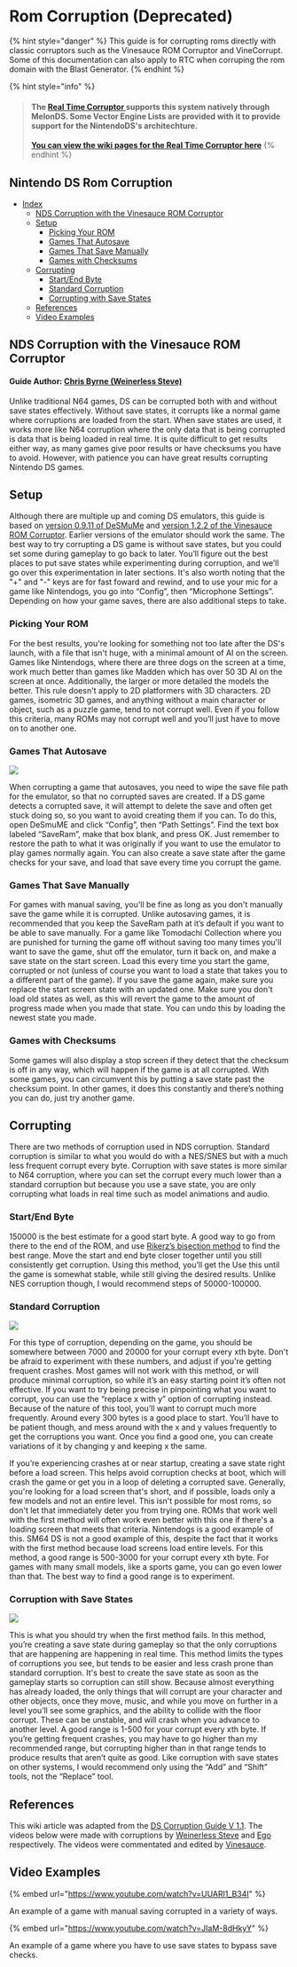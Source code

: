 # Rom Corruption (Deprecated)

{% hint style="danger" %}
This guide is for corrupting roms directly with classic corruptors such as the Vinesauce ROM Corruptor and VineCorrupt. Some of this documentation can also apply to RTC when corruping the rom domain with the Blast Generator.
{% endhint %}



{% hint style="info" %}
> #### The [Real Time Corruptor ](http://redscientist.com/rtc)supports this system natively through MelonDS. Some Vector Engine Lists are provided with it to provide support for the NintendoDS's architechture.
>
> ****[**You can view the wiki pages for the Real Time Corruptor here**](../../corruptors/rtc/)****
{% endhint %}

## Nintendo DS Rom Corruption

* [Index](nds.md#index)
  * [NDS Corruption with the Vinesauce ROM Corruptor](nds.md#nds-corruption-with-the-vinesauce-rom-corruptor)
  * [Setup](nds.md#setup)
    * [Picking Your ROM](nds.md#picking-your-rom)
    * [Games That Autosave](nds.md#games-that-autosave)
    * [Games That Save Manually](nds.md#games-that-save-manually)
    * [Games with Checksums](nds.md#games-with-checksums)
  * [Corrupting](nds.md#corrupting)
    * [Start/End Byte](nds.md#startend-byte)
    * [Standard Corruption](nds.md#standard-corruption)
    * [Corrupting with Save States](https://github.com/x8bitrain/corrupt-wiki/tree/430148d289135ba52a58a9e30a4c9ac95d616b76/Corrupting%20With%20Save%20States/README.md)
  * [References](nds.md#references)
  * [Video Examples](nds.md#video-examples)

## NDS Corruption with the Vinesauce ROM Corruptor

#### Guide Author: [Chris Byrne (Weinerless Steve)](https://www.youtube.com/user/Sevelix/)

Unlike traditional N64 games, DS can be corrupted both with and without save states effectively. Without save states, it corrupts like a normal game where corruptions are loaded from the start. When save states are used, it works more like N64 corruption where the only data that is being corrupted is data that is being loaded in real time. It is quite difficult to get results either way, as many games give poor results or have checksums you have to avoid. However, with patience you can have great results corrupting Nintendo DS games.

## Setup

Although there are multiple up and coming DS emulators, this guide is based on [version 0.9.11 of DeSMuMe](http://desmume.org/download/) and [version 1.2.2 of the Vinesauce ROM Corruptor](http://corruptedbytes.com/the-vinesauce-rom-corruptor). Earlier versions of the emulator should work the same. The best way to try corrupting a DS game is without save states, but you could set some during gameplay to go back to later. You’ll figure out the best places to put save states while experimenting during corruption, and we’ll go over this experimentation in later sections. It's also worth noting that the "+" and "-" keys are for fast foward and rewind, and to use your mic for a game like Nintendogs, you go into “Config”, then “Microphone Settings”. Depending on how your game saves, there are also additional steps to take.

### Picking Your ROM

For the best results, you're looking for something not too late after the DS's launch, with a file that isn't huge, with a minimal amount of AI on the screen. Games like Nintendogs, where there are three dogs on the screen at a time, work much better than games like Madden which has over 50 3D AI on the screen at once. Additionally, the larger or more detailed the models the better. This rule doesn't apply to 2D platformers with 3D characters. 2D games, isometric 3D games, and anything without a main character or object, such as a puzzle game, tend to not corrupt well. Even if you follow this criteria, many ROMs may not corrupt well and you’ll just have to move on to another one.

### Games That Autosave

![](../../.gitbook/assets/pathsettings.png)

When corrupting a game that autosaves, you need to wipe the save file path for the emulator, so that no corrupted saves are created. If a DS game detects a corrupted save, it will attempt to delete the save and often get stuck doing so, so you want to avoid creating them if you can. To do this, open DeSmuME and click “Config”, then “Path Settings”. Find the text box labeled “SaveRam”, make that box blank, and press OK. Just remember to restore the path to what it was originally if you want to use the emulator to play games normally again. You can also create a save state after the game checks for your save, and load that save every time you corrupt the game.

### Games That Save Manually

For games with manual saving, you'll be fine as long as you don't manually save the game while it is corrupted. Unlike autosaving games, it is recommended that you keep the SaveRam path at it’s default if you want to be able to save manually. For a game like Tomodachi Collection where you are punished for turning the game off without saving too many times you'll want to save the game, shut off the emulator, turn it back on, and make a save state on the start screen. Load this every time you start the game, corrupted or not (unless of course you want to load a state that takes you to a different part of the game). If you save the game again, make sure you replace the start screen state with an updated one. Make sure you don't load old states as well, as this will revert the game to the amount of progress made when you made that state. You can undo this by loading the newest state you made.

### Games with Checksums

Some games will also display a stop screen if they detect that the checksum is off in any way, which will happen if the game is at all corrupted. With some games, you can circumvent this by putting a save state past the checksum point. In other games, it does this constantly and there’s nothing you can do, just try another game.

## Corrupting

There are two methods of corruption used in NDS corruption. Standard corruption is similar to what you would do with a NES/SNES but with a much less frequent corrupt every byte. Corruption with save states is more similar to N64 corruption, where you can set the corrupt every much lower than a standard corruption but because you use a save state, you are only corrupting what loads in real time such as model animations and audio.

### Start/End Byte

150000 is the best estimate for a good start byte. A good way to go from there to the end of the ROM, and use [Rikerz’s bisection method](http://corruptedbytes.com/vinesauce-rom-corruptor-color-replacement-guide/) to find the best range. Move the start and end byte closer together until you still consistently get corruption. Using this method, you’ll get the Use this until the game is somewhat stable, while still giving the desired results. Unlike NES corruption though, I would recommend steps of 50000-100000.

### Standard Corruption

![](../../.gitbook/assets/corrupt1.png)

For this type of corruption, depending on the game, you should be somewhere between 7000 and 20000 for your corrupt every xth byte. Don't be afraid to experiment with these numbers, and adjust if you're getting frequent crashes. Most games will not work with this method, or will produce minimal corruption, so while it’s an easy starting point it’s often not effective. If you want to try being precise in pinpointing what you want to corrupt, you can use the “replace x with y” option of corrupting instead. Because of the nature of this tool, you’ll want to corrupt much more frequently. Around every 300 bytes is a good place to start. You’ll have to be patient though, and mess around with the x and y values frequently to get the corruptions you want. Once you find a good one, you can create variations of it by changing y and keeping x the same.

If you’re experiencing crashes at or near startup, creating a save state right before a load screen. This helps avoid corruption checks at boot, which will crash the game or get you in a loop of deleting a corrupted save. Generally, you're looking for a load screen that's short, and if possible, loads only a few models and not an entire level. This isn't possible for most roms, so don't let that immediately deter you from trying one. ROMs that work well with the first method will often work even better with this one if there's a loading screen that meets that criteria. Nintendogs is a good example of this. SM64 DS is not a good example of this, despite the fact that it works with the first method because load screens load entire levels. For this method, a good range is 500-3000 for your corrupt every xth byte. For games with many small models, like a sports game, you can go even lower than that. The best way to find a good range is to experiment.

### Corruption with Save States

![](../../.gitbook/assets/corrupt2.png)

This is what you should try when the first method fails. In this method, you’re creating a save state during gameplay so that the only corruptions that are happening are happening in real time. This method limits the types of corruptions you see, but tends to be easier and less crash prone than standard corruption. It's best to create the save state as soon as the gameplay starts so corruption can still show. Because almost everything has already loaded, the only things that will corrupt are your character and other objects, once they move, music, and while you move on further in a level you’ll see some graphics, and the ability to collide with the floor corrupt. These can be unstable, and will crash when you advance to another level. A good range is 1-500 for your corrupt every xth byte. If you’re getting frequent crashes, you may have to go higher than my recommended range, but corrupting higher than in that range tends to produce results that aren’t quite as good. Like corruption with save states on other systems, I would recommend only using the “Add” and “Shift” tools, not the “Replace” tool.

## References

This wiki article was adapted from the [DS Corruption Guide V 1.1](https://web.archive.org/web/20160519231420/http://vinesauce.com:80/vinetalk/viewtopic.php?f=34\&t=99). The videos below were made with corruptions by [Weinerless Steve](https://www.youtube.com/channel/UCrtDW6TfvTKUjXMnXVXhJww) and [Ego](https://www.youtube.com/user/Egoangell) respectively. The videos were commentated and edited by [Vinesauce](https://www.youtube.com/user/vinesauce).

## Video Examples

{% embed url="https://www.youtube.com/watch?v=UUARl1_B34I" %}

An example of a game with manual saving corrupted in a variety of ways.

{% embed url="https://www.youtube.com/watch?v=JIaM-8dHkyY" %}

An example of a game where you have to use save states to bypass save checks.
